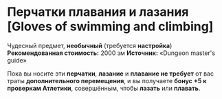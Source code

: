 # Перчатки плавания и лазания [Gloves of swimming and climbing]

Чудесный предмет, **необычный** (требуется **настройка**)
**Рекомендованная стоимость:** 2000 зм
**Источник:** «Dungeon master's guide»

Пока вы носите эти **перчатки**, **лазание** и **плавание не требует** от вас траты **дополнительного перемещения**, и вы получаете **бонус +5 к проверкам Атлетики**, совершённым, чтобы **лазать** или **плавать**.